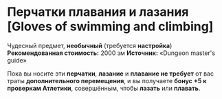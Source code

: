 # Перчатки плавания и лазания [Gloves of swimming and climbing]

Чудесный предмет, **необычный** (требуется **настройка**)
**Рекомендованная стоимость:** 2000 зм
**Источник:** «Dungeon master's guide»

Пока вы носите эти **перчатки**, **лазание** и **плавание не требует** от вас траты **дополнительного перемещения**, и вы получаете **бонус +5 к проверкам Атлетики**, совершённым, чтобы **лазать** или **плавать**.